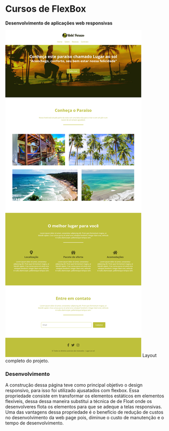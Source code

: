 # Cursos de FlexBox

**Desenvolvimento de aplicações web responsivas**

![picture alt](projeto/p2.jpg)
Layout completo do projeto.


### Desenvolvimento ###

A construção dessa página teve como principal objetivo o design responsivo,
para isso foi utilizado ajusatados com flexbox. Essa propriedade consiste em transformar os 
elementos estáticos em elementos flexíveis, dessa dessa maneira substitui a técnica de de Float
onde os desenvolveres flota os elementos para que se adeque a telas responsivas. Uma das vantagens dessa
propriedade é o benefício de redução de custos no desenvolvimento da web page pois, diminue o custo de manutenção e o tempo de desenvolvimento.
